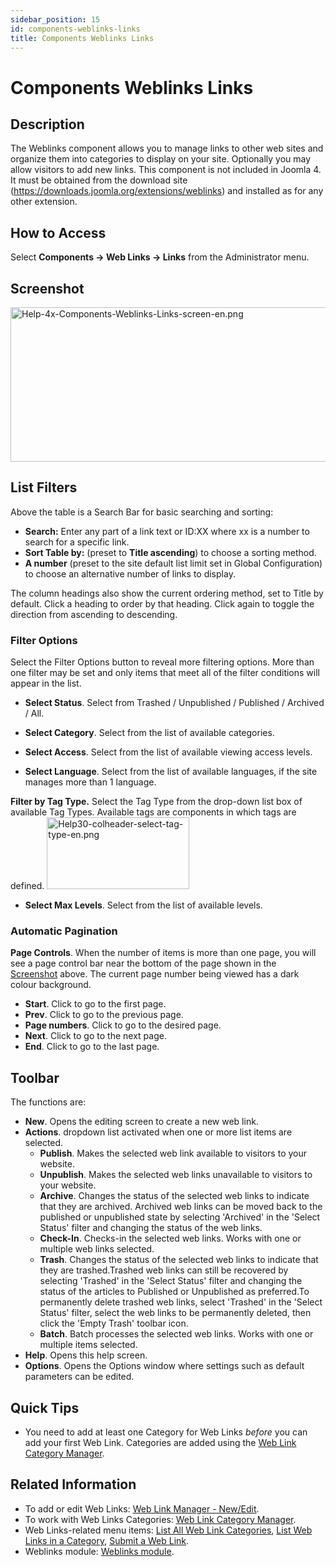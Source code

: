 ```yaml
---
sidebar_position: 15
id: components-weblinks-links
title: Components Weblinks Links
---
```

# Components Weblinks Links
## Description

The Weblinks component allows you to manage links to other web sites and
organize them into categories to display on your site. Optionally you
may allow visitors to add new links. This component is not included in
Joomla 4. It must be obtained from the download site
(<a href="https://downloads.joomla.org/extensions/weblinks"
class="external free" target="_blank"
rel="noreferrer noopener">https://downloads.joomla.org/extensions/weblinks</a>)
and installed as for any other extension.

## How to Access

Select **Components **→** Web Links **→** Links** from the Administrator
menu.

## Screenshot

<img
src="https://docs.joomla.org/images/thumb/4/45/Help-4x-Components-Weblinks-Links-screen-en.png/800px-Help-4x-Components-Weblinks-Links-screen-en.png"
decoding="async"
srcset="https://docs.joomla.org/images/4/45/Help-4x-Components-Weblinks-Links-screen-en.png 1.5x"
data-file-width="1000" data-file-height="309" width="800" height="247"
alt="Help-4x-Components-Weblinks-Links-screen-en.png" />

## List Filters

Above the table is a Search Bar for basic searching and sorting:

- **Search:** Enter any part of a link text or ID:XX where xx is a
  number to search for a specific link.
- **Sort Table by:** (preset to **Title ascending**) to choose a sorting
  method.
- **A number** (preset to the site default list limit set in Global
  Configuration) to choose an alternative number of links to display.

The column headings also show the current ordering method, set to Title
by default. Click a heading to order by that heading. Click again to
toggle the direction from ascending to descending.

### Filter Options

Select the Filter Options button to reveal more filtering options. More
than one filter may be set and only items that meet all of the filter
conditions will appear in the list.

- **Select Status**. Select from Trashed / Unpublished / Published /
  Archived / All.

<!-- -->

- **Select Category**. Select from the list of available categories.

<!-- -->

- **Select Access**. Select from the list of available viewing access
  levels.

<!-- -->

- **Select Language**. Select from the list of available languages, if
  the site manages more than 1 language.

**Filter by Tag Type.** Select the Tag Type from the drop-down list box
of available Tag Types. Available tags are components in which tags are
defined. <img
src="https://docs.joomla.org/images/8/89/Help30-colheader-select-tag-type-en.png"
decoding="async" data-file-width="228" data-file-height="115"
width="228" height="115"
alt="Help30-colheader-select-tag-type-en.png" />

- **Select Max Levels**. Select from the list of available levels.

### Automatic Pagination

**Page Controls**. When the number of items is more than one page, you
will see a page control bar near the bottom of the page shown in the
[Screenshot](#screenshot) above. The current page number being viewed
has a dark colour background.

- **Start**. Click to go to the first page.
- **Prev**. Click to go to the previous page.
- **Page numbers**. Click to go to the desired page.
- **Next**. Click to go to the next page.
- **End**. Click to go to the last page.

## Toolbar

The functions are:

- **New**. Opens the editing screen to create a new web link.
- **Actions**. dropdown list activated when one or more list items are
  selected.
  - **Publish**. Makes the selected web link available to visitors to
    your website.
  - **Unpublish**. Makes the selected web links unavailable to visitors
    to your website.
  - **Archive**. Changes the status of the selected web links to
    indicate that they are archived. Archived web links can be moved
    back to the published or unpublished state by selecting 'Archived'
    in the 'Select Status' filter and changing the status of the web
    links.
  - **Check-In**. Checks-in the selected web links. Works with one or
    multiple web links selected.
  - **Trash**. Changes the status of the selected web links to indicate
    that they are trashed.Trashed web links can still be recovered by
    selecting 'Trashed' in the 'Select Status' filter and changing the
    status of the articles to Published or Unpublished as preferred.To
    permanently delete trashed web links, select 'Trashed' in the
    'Select Status' filter, select the web links to be permanently
    deleted, then click the 'Empty Trash' toolbar icon.
  - **Batch**. Batch processes the selected web links. Works with one or
    multiple items selected.
- **Help**. Opens this help screen.
- **Options**. Opens the Options window where settings such as default
  parameters can be edited.

## Quick Tips

- You need to add at least one Category for Web Links *before* you can
  add your first Web Link. Categories are added using the [Web Link
  Category
  Manager](https://docs.joomla.org/Help4.x:Components_Weblinks_Categories "Special:MyLanguage/Help4.x:Components Weblinks Categories").

## Related Information

- To add or edit Web Links: [Web Link Manager -
  New/Edit](https://docs.joomla.org/Help4.x:Components_Weblinks_Links_Edit "Special:MyLanguage/Help4.x:Components Weblinks Links Edit").
- To work with Web Links Categories: [Web Link Category
  Manager](https://docs.joomla.org/Help4.x:Components_Weblinks_Categories "Special:MyLanguage/Help4.x:Components Weblinks Categories").
- Web Links-related menu items: [List All Web Link
  Categories](https://docs.joomla.org/Help4.x:Menus_Menu_Item_Weblink_Categories "Special:MyLanguage/Help4.x:Menus Menu Item Weblink Categories"),
  [List Web Links in a
  Category](https://docs.joomla.org/Help4.x:Menus_Menu_Item_Weblink_Category "Special:MyLanguage/Help4.x:Menus Menu Item Weblink Category"),
  [Submit a Web
  Link](https://docs.joomla.org/Help4.x:Menus_Menu_Item_Weblink_Submit "Special:MyLanguage/Help4.x:Menus Menu Item Weblink Submit").
- Weblinks module: [Weblinks
  module](https://docs.joomla.org/Help4.x:Extensions_Module_Manager_Weblinks "Special:MyLanguage/Help4.x:Extensions Module Manager Weblinks").
